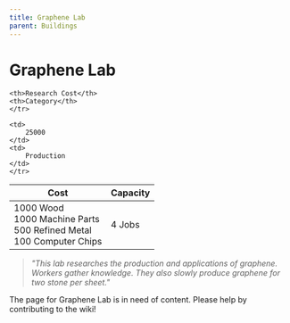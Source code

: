 ```yaml
---
title: Graphene Lab
parent: Buildings
---
```

# Graphene Lab

<table>
<thead>
	<tr>
	<th>Cost</th>
	<th>Capacity</th>
	
	<th>Research Cost</th>
	<th>Category</th>
	</tr>
</thead>
<tbody>
	<tr>
	<td>
		1000 Wood<br>1000 Machine Parts<br>500 Refined Metal<br>100 Computer Chips
	</td>
	<td>
		4 Jobs
	</td>
	
	<td>
		25000
	</td>
	<td>
		Production
	</td>
	</tr>
</tbody>
</table>

> *"This lab researches the production and applications of graphene. Workers gather knowledge. They also slowly produce graphene for two stone per sheet."*

The page for Graphene Lab is in need of content. Please help by contributing to the wiki!
